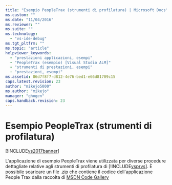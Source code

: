 ```yaml
---
title: "Esempio PeopleTrax (strumenti di profilatura) | Microsoft Docs"
ms.custom: ""
ms.date: "11/04/2016"
ms.reviewer: ""
ms.suite: ""
ms.technology: 
  - "vs-ide-debug"
ms.tgt_pltfrm: ""
ms.topic: "article"
helpviewer_keywords: 
  - "prestazioni applicazioni, esempi"
  - "PeopleTrax (esempio) [Visual Studio ALM]"
  - "strumenti di prestazioni, esempi"
  - "prestazioni, esempi"
ms.assetid: 86d7f8f7-d812-4e76-bed1-e66d81709c15
caps.latest.revision: 23
author: "mikejo5000"
ms.author: "mikejo"
manager: "ghogen"
caps.handback.revision: 23
---
```

# Esempio PeopleTrax (strumenti di profilatura)
[!INCLUDE[vs2017banner](../code-quality/includes/vs2017banner.md)]

L'applicazione di esempio PeopleTrax viene utilizzata per diverse procedure dettagliate relative agli strumenti di profilatura di [!INCLUDE[vsprvs](../code-quality/includes/vsprvs_md.md)].  È possibile scaricare un file .zip che contiene il codice dell'applicazione People Trax dalla raccolta di [MSDN Code Gallery](http://go.microsoft.com/fwlink/?LinkId=160299)